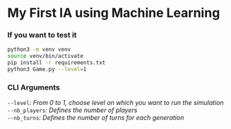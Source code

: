 # My First IA using Machine Learning

### If you want to test it
```sh
python3 -m venv venv
source venv/bin/activate
pip install -r requirements.txt
python3 Game.py --level=1
```

### CLI Arguments
`--level`*: From 0 to 1, choose level on which you want to run the simulation*  
`--nb_players`*: Defines the number of players*  
`--nb_turns`*: Defines the number of turns for each generation*  